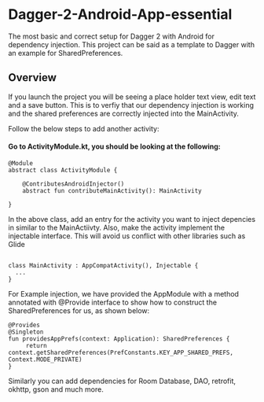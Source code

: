 # Dagger-2-Android-App-essential

The most basic and correct setup for Dagger 2 with Android for dependency injection. This project can be said as a template to Dagger with an example for SharedPreferences.

## Overview
If you launch the project you will be seeing a place holder text view, edit text and a save button. This is to verfiy that our dependency injection is working and the shared preferences are correctly injected into the MainActivity.

Follow the below steps to add another activity:

#### Go to ActivityModule.kt, you should be looking at the following:
```
@Module
abstract class ActivityModule {

    @ContributesAndroidInjector()
    abstract fun contributeMainActivity(): MainActivity

}
```
In the above class, add an entry for the activity you want to inject depencies in similar to the MainActiivty.
Also, make the activity implement the injectable interface. This will avoid us conflict with other libraries such as Glide

```

class MainActivity : AppCompatActivity(), Injectable {
  ...
}
```

For Example injection, we have provided the AppModule with a method annotated with @Provide interface to show how to construct the SharedPreferences for us, as shown below:

```
@Provides
@Singleton
fun providesAppPrefs(context: Application): SharedPreferences {
     return context.getSharedPreferences(PrefConstants.KEY_APP_SHARED_PREFS, Context.MODE_PRIVATE)
}
```

Similarly you can add dependencies for Room Database, DAO, retrofit, okhttp, gson and much more.
